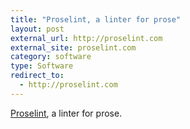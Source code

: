 ```yaml
---
title: "Proselint, a linter for prose"
layout: post
external_url: http://proselint.com
external_site: proselint.com
category: software
type: Software
redirect_to:
  - http://proselint.com
---
```


[Proselint](http://proselint.com), a linter for prose.
